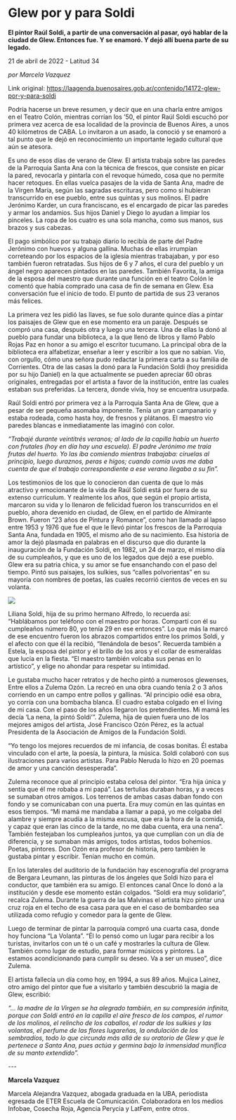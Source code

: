 # Glew por y para Soldi

**El pintor Raúl Soldi, a partir de una conversación al pasar, oyó hablar de la ciudad de Glew. Entonces fue. Y se enamoró. Y dejó allí buena parte de su legado.**

21 de abril de 2022 - Latitud 34

_por Marcela Vazquez_

Link original: https://laagenda.buenosaires.gob.ar/contenido/14172-glew-por-y-para-soldi



Podría hacerse un breve resumen, y decir que en una charla entre amigos en el Teatro Colón, mientras corrían los ’50, el pintor Raúl Soldi escuchó por primera vez acerca de esa localidad de la provincia de Buenos Aires, a unos 40 kilómetros de CABA. Lo invitaron a un asado, la conoció y se enamoró a tal punto que le dejó en reconocimiento un importante legado cultural que aún se atesora.




Es uno de esos días de verano de Glew. El artista trabaja sobre las paredes de la Parroquia Santa Ana con la técnica de frescos, que consiste en picar la pared, revocarla y pintarla con el revoque húmedo, cosa que no permite hacer retoques. En ellas vuelca pasajes de la vida de Santa Ana, madre de la Virgen María, según las sagradas escrituras, pero como si hubieran transcurrido en ese pueblo, entre sus quintas y sus molinos. El padre Jerónimo Karder, un cura franciscano, es el encargado de picar las paredes y armar los andamios. Sus hijos Daniel y Diego lo ayudan a limpiar los pinceles. La ropa de los cuatro es una sola mancha, como sus manos, sus brazos y sus cabezas.




El pago simbólico por su trabajo diario lo recibía de parte del Padre Jerónimo con huevos y alguna gallina. Muchas de ellas irrumpían correteando por los espacios de la iglesia mientras trabajaban, y por eso también fueron retratadas. Sus hijos de 6 y 7 años, el cura del pueblo y un ángel negro aparecen pintados en las paredes. También Favorita, la amiga de la esposa del maestro que durante una función en el teatro Colón le comentó que había comprado una casa de fin de semana en Glew. Esa conversación fue el inicio de todo. El punto de partida de sus 23 veranos más felices.




La primera vez les pidió las llaves, se fue solo durante quince días a pintar los paisajes de Glew que en ese momento era un paraje. Después se compró una casa, después otra y luego una tercera. Una de ellas la donó al pueblo para fundar una biblioteca, a la que llenó de libros y llamó Pablo Rojas Paz en honor a su amigo el escritor tucumano. La principal obra de la biblioteca era alfabetizar, enseñar a leer y escribir a los que no sabían. Vio, con orgullo, cómo una señora pudo redactar la primera carta a su familia de Corrientes. Otra de las casas la donó para la Fundación Soldi (hoy presidida por su hijo Daniel) en la que actualmente se pueden apreciar 60 obras originales, entregadas por el artista a favor de la institución, entre las cuales estaban sus preferidas. La tercera, donde vivía, hoy se encuentra usurpada.




Raúl Soldi entró por primera vez a la Parroquia Santa Ana de Glew, que a pesar de ser pequeña asomaba imponente. Tenía un gran campanario y estaba rodeada, como hasta hoy, de fresnos y plátanos. El maestro vio paredes blancas e inmediatamente las imaginó con color.




*“Trabajé durante veintitrés veranos; al lado de la capilla había un huerto con frutales (hoy en día hay una escuela). El padre Jerónimo me traía frutas del huerto. Yo las iba comiendo mientras trabajaba: ciruelas al principio, luego duraznos, peras e higos; cuando comía uvas me daba cuenta de que el trabajo correspondiente a ese verano llegaba a su fin”.*




Los testimonios de los que lo conocieron dan cuenta de que lo más atractivo y emocionante de la vida de Raúl Soldi está por fuera de su extenso currículum. Y realmente los años, que según el propio artista, marcaron su vida y lo llenaron de felicidad fueron los transcurridos en el pueblo, ahora devenido en ciudad, de Glew, en el partido de Almirante Brown. Fueron “23 años de Pintura y Romance”, como han llamado al lapso entre 1953 y 1976 que fue el que le llevó pintar los frescos de la Parroquia Santa Ana, fundada en 1905, el mismo año de su nacimiento. Esa historia de amor la dejó plasmada en palabras en el discurso que dio durante la inauguración de la Fundación Soldi, en 1982, un 24 de marzo, el mismo día de su cumpleaños, y que es uno de los legados que dejó a ese pueblo. Glew era su patria chica, y su amor se fue ensanchando con el paso del tiempo. Pintó sus paisajes, los sulkies, sus “calles polvorientas” en su mayoría con nombres de poetas, las cuales recorrió cientos de veces en su volanta.




![](https://cdn.feater.me/files/images/208746/9502f296-bcce-49c2-aeca-c0b9afa7ac30.jpeg)




Liliana Soldi, hija de su primo hermano Alfredo, lo recuerda así: “Hablábamos por teléfono con el maestro por horas. Compartí con él su cumpleaños número 80, yo tenía 29 en ese entonces”. Lo que más la marcó de ese encuentro fueron los abrazos compartidos entre los primos Soldi, y el afecto con que él la recibió, “llenándola de besos”. Recuerda también a Estela, la esposa del pintor y el brillo de los aros y el collar de esmeraldas que lucía en la fiesta. “El maestro también volcaba sus penas en lo artístico”, y elige no ahondar para respetar su intimidad.




Le gustaba mucho hacer retratos y de hecho pintó a numerosos glewenses, Entre ellos a Zulema Ozón. La recreó en una obra cuando tenía 2 o 3 años corriendo en un campo entre pollos y gallinas. “Al principio odié esa obra, yo corría con una bombacha blanca. El cuadro estaba colgado en el living de mi casa. Con el paso de los años llegaron los pretendientes. Mi mamá les decía ‘La nena, la pintó Soldi’”. Zulema, hija de quien fuera uno de los mejores amigos del artista, José Francisco Ozón Pérez, es la actual Presidenta de la Asociación de Amigos de la Fundación Soldi.




“Yo tengo los mejores recuerdos de mi infancia, de cosas bonitas. Él estaba vinculado con el arte, la poesía, la pintura, la música. Soldi colaboró con sus ilustraciones para varios artistas. Para Pablo Neruda lo hizo en 20 poemas de amor y una canción desesperada”.




Zulema reconoce que al principio estaba celosa del pintor. “Era hija única y sentía que él me robaba a mi papá”. Las tertulias duraban horas, y a veces se sumaban otros amigos. Los terrenos de ambas casas daban fondo con fondo y se comunicaban con una puerta. Era muy común en las quintas en esos tiempos. “Mi mamá me mandaba a llamar a papá, yo me colgaba del alambre y siempre acudía a la misma excusa, que era la hora de la comida, y capaz que eran las cinco de la tarde, no me daba cuenta, era una nena”. También festejaban los cumpleaños juntos, ya que cumplían con un día de diferencia, y se sumaban más amigos, todos artistas, todos bohemios. Poetas, pintores. Don Ozón era profesor de historia, pero también le gustaba pintar y escribir. Tenían mucho en común.




En los laterales del auditorio de la fundación hay escenografía del programa de Bergara Leumann, las pinturas de los ángeles que Soldi hizo para el conductor, que también era su amigo. El entonces canal Once lo donó a la institución y desde ese momento están colgados. “Soldi era muy solidario”, recalca Zulema. Durante la guerra de las Malvinas el artista hizo pintar una cruz roja en el techo de esa casa para que en el caso de bombardeo sea utilizada como refugio y comedor para la gente de Glew.




Luego de terminar de pintar la parroquia compró una cuarta casa, donde hoy funciona “La Volanta”. “Él lo pensó como un lugar para recibir a los turistas, invitarlos con un té o un café y mostrarles la cultura de Glew. También como lugar de estudio, para formar músicos y pintores. La estamos acondicionando para cumplir su deseo. Va a ser un museo”, dice Zulema.




El artista fallecía un día como hoy, en 1994, a sus 89 años. Mujica Lainez, otro amigo del pintor que fue a visitarlo y también descubrió la magia de Glew, escribió:




*“... la madre de la Virgen se ha alegrado también, en su compresión infinita, porque con Soldi entró en la capilla el aire fresco de los campos, el rumor de los molinos, el relincho de los caballos, el rodar de los sulkies y las volantas, el perfume de las flores lugareñas, la ondulación de los sembradíos, todo lo que circunda más allá de su oratorio de Glew y que le pertenece a Santa Ana, pues actúa y germina bajo la inmensidad munífica de su manto extendido”.*




*---*




**Marcela Vazquez**




Marcela Alejandra Vazquez, abogada graduada en la UBA, periodista egresada de ETER Escuela de Comunicación. Colaboradora en los medios Infobae, Cosecha Roja, Agencia Perycia y LatFem, entre otros.



